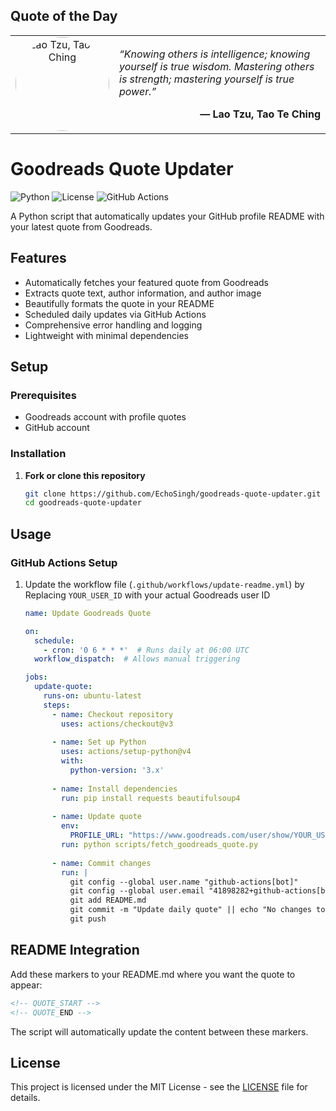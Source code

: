 ## Quote of the Day

<!-- QUOTE_START -->

<table><tr>
<td width="30%" align="center">
  <img src="https://i.gr-assets.com/images/S/compressed.photo.goodreads.com/authors/1435903703i/2622245._UX200_CR0,13,200,200_.jpg" alt="Lao Tzu, Tao Te Ching" width="150" style="border-radius:50%">
</td>
<td width="70%" valign="center">
  <p style="font-size: 16px; font-style: italic;">“Knowing others is intelligence; knowing yourself is true wisdom. Mastering others is strength; mastering yourself is true power.”</p>
  <p align="right" style="font-weight: bold;">― Lao Tzu, Tao Te Ching</p>
</td>
</tr></table>

<!-- QUOTE_END -->

# Goodreads Quote Updater

![Python](https://img.shields.io/badge/python-3.7+-blue.svg)
![License](https://img.shields.io/badge/license-MIT-green.svg)
![GitHub Actions](https://img.shields.io/badge/GitHub_Actions-2088FF?style=flat&logo=github-actions&logoColor=white)

A Python script that automatically updates your GitHub profile README with your latest quote from Goodreads.

## Features

- Automatically fetches your featured quote from Goodreads
- Extracts quote text, author information, and author image
- Beautifully formats the quote in your README
- Scheduled daily updates via GitHub Actions
- Comprehensive error handling and logging
- Lightweight with minimal dependencies

## Setup

### Prerequisites
- Goodreads account with profile quotes
- GitHub account

### Installation

1. **Fork or clone this repository**
   ```bash
   git clone https://github.com/EchoSingh/goodreads-quote-updater.git
   cd goodreads-quote-updater
   ```

## Usage

### GitHub Actions Setup

1. Update the workflow file (`.github/workflows/update-readme.yml`) by Replacing `YOUR_USER_ID` with your actual Goodreads user ID
   ```yaml
   name: Update Goodreads Quote
   
   on:
     schedule:
       - cron: '0 6 * * *'  # Runs daily at 06:00 UTC
     workflow_dispatch:  # Allows manual triggering
   
   jobs:
     update-quote:
       runs-on: ubuntu-latest
       steps:
         - name: Checkout repository
           uses: actions/checkout@v3
           
         - name: Set up Python
           uses: actions/setup-python@v4
           with:
             python-version: '3.x'
             
         - name: Install dependencies
           run: pip install requests beautifulsoup4
           
         - name: Update quote
           env:
             PROFILE_URL: "https://www.goodreads.com/user/show/YOUR_USER_ID"
           run: python scripts/fetch_goodreads_quote.py
           
         - name: Commit changes
           run: |
             git config --global user.name "github-actions[bot]"
             git config --global user.email "41898282+github-actions[bot]@users.noreply.github.com"
             git add README.md
             git commit -m "Update daily quote" || echo "No changes to commit"
             git push
   ```

## README Integration

Add these markers to your README.md where you want the quote to appear:
```markdown
<!-- QUOTE_START -->
<!-- QUOTE_END -->
```

The script will automatically update the content between these markers.

## License

This project is licensed under the MIT License - see the [LICENSE](LICENSE) file for details.
